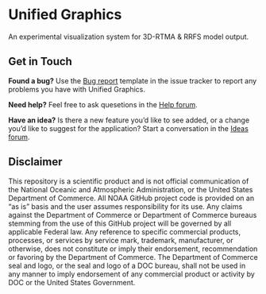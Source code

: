 # Unified Graphics

An experimental visualization system for 3D-RTMA &amp; RRFS model output.

## Get in Touch

**Found a bug?** Use the [Bug report][1] template in the issue tracker to report
any problems you have with Unified Graphics.

**Need help?** Feel free to ask quesetions in the [Help forum][2].

**Have an idea?** Is there a new feature you’d like to see added, or a change
you’d like to suggest for the application? Start a conversation in the [Ideas
forum][3].

## Disclaimer

This repository is a scientific product and is not official communication of the
National Oceanic and Atmospheric Administration, or the United States Department
of Commerce. All NOAA GitHub project code is provided on an “as is” basis and
the user assumes responsibility for its use. Any claims against the Department
of Commerce or Department of Commerce bureaus stemming from the use of this
GitHub project will be governed by all applicable Federal law. Any reference to
specific commercial products, processes, or services by service mark, trademark,
manufacturer, or otherwise, does not constitute or imply their endorsement,
recommendation or favoring by the Department of Commerce. The Department of
Commerce seal and logo, or the seal and logo of a DOC bureau, shall not be used
in any manner to imply endorsement of any commercial product or activity by DOC
or the United States Government.

[1]: https://github.com/NOAA-GSL/unified-graphics/issues/new?assignees=&labels=bug&template=bug_report.md&title=
[2]: https://github.com/NOAA-GSL/unified-graphics/discussions/categories/help
[3]: https://github.com/NOAA-GSL/unified-graphics/discussions/categories/ideas
